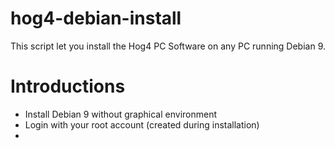 # hog4-debian-install

This script let you install the Hog4 PC Software on any PC running Debian 9.

# Introductions
- Install Debian 9 without graphical environment
- Login with your root account (created during installation)
- 
